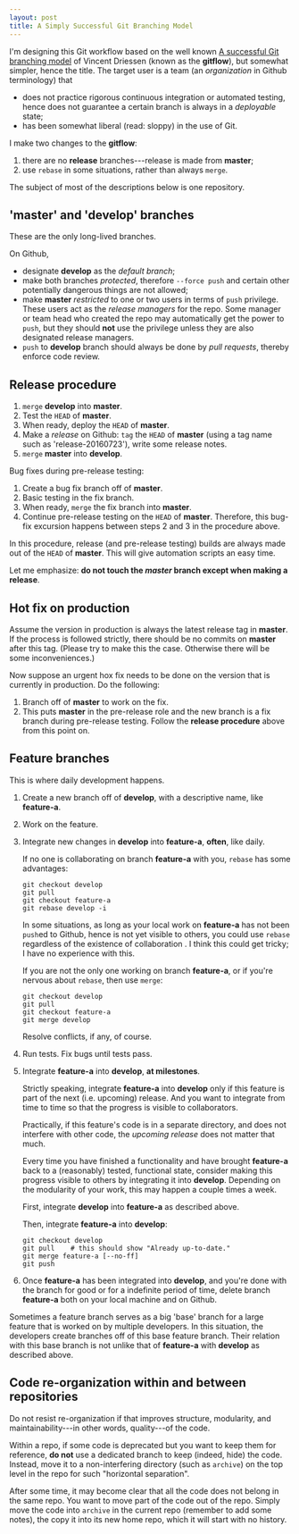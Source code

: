 ```yaml
---
layout: post
title: A Simply Successful Git Branching Model
---
```


I'm designing this Git workflow based on the well known
[A successful Git branching model](http://nvie.com/posts/a-successful-git-branching-model/) of Vincent Driessen (known as the **gitflow**), but somewhat simpler, hence the title. The target user is a team (an *organization* in Github terminology) that

- does not practice rigorous continuous integration or automated testing, hence does not guarantee a certain branch is always in a *deployable* state;
- has been somewhat liberal (read: sloppy) in the use of Git.

I make two changes to the **gitflow**:

1. there are no **release** branches---release is made from **master**;
2. use `rebase` in some situations, rather than always `merge`.

The subject of most of the descriptions below is one repository.

## 'master' and 'develop' branches

These are the only long-lived branches.

On Github,

- designate **develop** as the *default branch*;
- make both branches *protected*, therefore `--force push` and certain other potentially dangerous things are not allowed;
- make **master** *restricted* to one or two users in terms of `push` privilege. These users act as the *release managers* for the repo. Some manager or team head who created the repo may automatically get the power to `push`, but they should **not** use the privilege unless they are also designated release managers.
- `push` to **develop** branch should always be done by *pull requests*, thereby enforce code review.

## Release procedure

1. `merge` **develop** into **master**.
2. Test the `HEAD` of **master**.
3. When ready, deploy the `HEAD` of **master**.
4. Make a *release* on Github: `tag` the `HEAD` of **master** (using a tag name such as 'release-20160723'), write some release notes.
5. `merge` **master** into **develop**.

Bug fixes during pre-release testing:

1. Create a bug fix branch off of **master**.
2. Basic testing in the fix branch.
3. When ready, `merge` the fix branch into **master**.
4. Continue pre-release testing on the `HEAD` of **master**. Therefore, this bug-fix excursion happens between steps 2 and 3 in the procedure above.

In this procedure, release (and pre-release testing) builds are always made out of the `HEAD` of **master**. This will give automation scripts an easy time.

Let me emphasize: **do not touch the *master* branch except when making a release**.

## Hot fix on production

Assume the version in production is always the latest release tag in **master**. If the process is followed strictly, there should be no commits on **master** after this tag. (Please try to make this the case. Otherwise there will be some inconveniences.)

Now suppose an urgent hox fix needs to be done on the version that is currently in production. Do the following:

1. Branch off of **master** to work on the fix.
2. This puts **master** in the pre-release role and the new branch is a fix branch during pre-release testing. Follow the **release procedure** above from this point on.

## Feature branches

This is where daily development happens.

1. Create a new branch off of **develop**, with a descriptive name, like **feature-a**.
2. Work on the feature.
3. Integrate new changes in **develop** into **feature-a**, **often**, like daily.

   If no one is collaborating on branch **feature-a** with you, `rebase` has some advantages: 

   ```
   git checkout develop
   git pull
   git checkout feature-a
   git rebase develop -i
   ```

   In some situations, as long as your local work on **feature-a** has not been `push`ed to Github, hence is not yet visible to others, you could use `rebase` regardless of the existence of collaboration . I think this could get tricky; I have no experience with this.

   If you are not the only one working on branch **feature-a**, or if you're nervous about `rebase`, then use `merge`:

   ```
   git checkout develop
   git pull
   git checkout feature-a
   git merge develop
   ```
   
   Resolve conflicts, if any, of course.
   
4. Run tests. Fix bugs until tests pass.

5. Integrate **feature-a** into **develop**, **at milestones**.

   Strictly speaking, integrate **feature-a** into **develop** only if this feature is part of the next (i.e. upcoming) release. And you want to integrate from time to time so that the progress is visible to collaborators.

   Practically, if this feature's code is in a separate directory, and does not interfere with other code, the *upcoming release* does not matter that much.

   Every time you have finished a functionality and have brought **feature-a** back to a (reasonably) tested, functional state, consider making this progress visible to others by integrating it into **develop**. Depending on the modularity of your work, this may happen a couple times a week.

   First, integrate **develop** into **feature-a** as described above.

   Then, integrate **feature-a** into **develop**:

   ```
   git checkout develop
   git pull    # this should show "Already up-to-date."
   git merge feature-a [--no-ff]
   git push
   ```

6. Once **feature-a** has been integrated into **develop**, and you're done with the branch for good or for a indefinite period of time, delete branch **feature-a** both on your local machine and on Github.

Sometimes a feature branch serves as a big 'base' branch for a large feature that is worked on by multiple developers. In this situation, the developers create branches off of this base feature branch. Their relation with this base branch is not unlike that of **feature-a** with **develop** as described above.


## Code re-organization within and between repositories

Do not resist re-organization if that improves structure, modularity, and maintainability---in other words, quality---of the code.

Within a repo, if some code is deprecated but you want to keep them for reference, **do not** use a dedicated branch to keep (indeed, hide) the code. Instead, move it to a non-interfering directory (such as `archive`) on the top level in the repo for such "horizontal separation".

After some time, it may become clear that all the code does not belong in the same repo. You want to move part of the code out of the repo. Simply move the code into `archive` in the current repo (remember to add some notes), the copy it into its new home repo, which it will start with no history.

